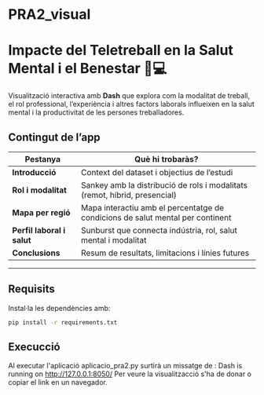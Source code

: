 # PRA2_visual
# Impacte del Teletreball en la Salut Mental i el Benestar 🧠💻

Visualització interactiva amb **Dash** que explora com la modalitat de treball, el rol professional, l’experiència i altres factors laborals influeixen en la salut mental i la productivitat de les persones treballadores.

## Contingut de l’app

| Pestanya | Què hi trobaràs? |
|----------|------------------|
| **Introducció** | Context del dataset i objectius de l’estudi |
| **Rol i modalitat** | Sankey amb la distribució de rols i modalitats (remot, híbrid, presencial) |
| **Mapa per regió** | Mapa interactiu amb el percentatge de condicions de salut mental per continent |
| **Perfil laboral i salut** | Sunburst que connecta indústria, rol, salut mental i modalitat |
| **Conclusions** | Resum de resultats, limitacions i línies futures |

---
## Requisits

Instal·la les dependències amb:
```bash
pip install -r requirements.txt
```
## Execucció
Al executar l'aplicació aplicacio_pra2.py surtirà un missatge de :
Dash is running on http://127.0.0.1:8050/
Per veure la visualitzacció s'ha de donar o copiar el link en un navegador.
